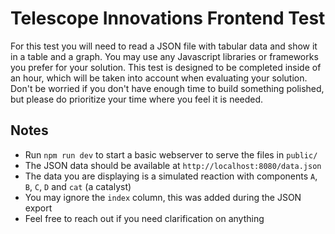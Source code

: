 Telescope Innovations Frontend Test
===================================

For this test you will need to read a JSON file with tabular data and show it in a table and a graph.
You may use any Javascript libraries or frameworks you prefer for your solution. This test is designed to
be completed inside of an hour, which will be taken into account when evaluating your solution. Don't be
worried if you don't have enough time to build something polished, but please do prioritize your time where
you feel it is needed.

Notes
-----

- Run `npm run dev` to start a basic webserver to serve the files in `public/`
- The JSON data should be available at `http://localhost:8080/data.json`
- The data you are displaying is a simulated reaction with components `A`, `B`, `C`, `D` and `cat` (a catalyst)
- You may ignore the `index` column, this was added during the JSON export
- Feel free to reach out if you need clarification on anything